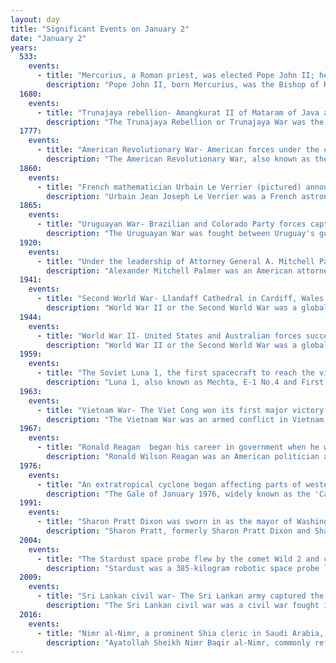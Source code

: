 ```yaml
---
layout: day
title: "Significant Events on January 2"
date: "January 2"
years:
  533:
    events:
      - title: "Mercurius, a Roman priest, was elected Pope John II; he was apparently the first pope to adopt a new name upon elevation to the papacy."
        description: "Pope John II, born Mercurius, was the Bishop of Rome from 2 January 533 to his death. As a priest at St. Clement's Basilica, he endowed that church with gifts and commissioned stone carvings for it. Mercurius became the first pope to adopt a new papal name upon his elevation to the office. During his pontificate, John II notably removed Bishop Contumeliosus of Riez from his office, convened a council on the readmission of Arian clergy, and approved an edict of emperor Justinian, promulgating doctrine opposed by his predecessor, Pope Hormisdas."
  1680:
    events:
      - title: "Trunajaya rebellion- Amangkurat II of Mataram of Java and his courtiers stabbed Trunajaya to death a week after the rebel leader surrendered to VOC forces."
        description: "The Trunajaya Rebellion or Trunajaya War was the ultimately unsuccessful rebellion waged during the 1670s by the Madurese prince Trunajaya and fighters from Makassar against the Mataram Sultanate and its Dutch East India Company (VOC) supporters in Java."
  1777:
    events:
      - title: "American Revolutionary War- American forces under the command of George Washington repulsed a British attack at the Battle of the Assunpink Creek near Trenton, New Jersey."
        description: "The American Revolutionary War, also known as the Revolutionary War or American War of Independence, was an armed conflict that comprised the final eight years of the broader American Revolution, in which American Patriot forces organized as the Continental Army and commanded by George Washington defeated the British Army. The conflict was fought in North America, the Caribbean, and the Atlantic Ocean. The war ended with the Treaty of Paris (1783), which resulted in the establishment of the United States of America as an independent nation, which was recognized by Great Britain and other nations of the world."
  1860:
    events:
      - title: "French mathematician Urbain Le Verrier (pictured) announced the putative discovery of the planet Vulcan at a meeting at the French Academy of Sciences in Paris."
        description: "Urbain Jean Joseph Le Verrier was a French astronomer and mathematician who specialized in celestial mechanics and is best known for predicting the existence and position of Neptune using only mathematics."
  1865:
    events:
      - title: "Uruguayan War- Brazilian and Colorado Party forces captured the city of Paysandú from its Uruguayan defenders."
        description: "The Uruguayan War was fought between Uruguay's governing Blanco Party and an alliance consisting of the Empire of Brazil and the Uruguayan Colorado Party, covertly supported by Argentina. Since its independence, Uruguay had been ravaged by intermittent struggles between the Colorado and Blanco factions, each attempting to seize and maintain power in turn. The Colorado leader Venancio Flores launched the Liberating Crusade in 1863, an insurrection aimed at toppling Bernardo Berro, who presided over a Colorado–Blanco coalition (fusionist) government. Flores was aided by Argentina, whose president Bartolomé Mitre provided him with supplies, Argentine volunteers and river transport for troops."
  1920:
    events:
      - title: "Under the leadership of Attorney General A. Mitchell Palmer (pictured), U.S. Department of Justice agents launched a series of raids against radical leftists and anarchists in more than 30 cities and towns across 23 states."
        description: "Alexander Mitchell Palmer was an American attorney and politician who served as the 50th United States attorney general from 1919 to 1921. He is best known for overseeing the Palmer Raids during the Red Scare of 1919–20."
  1941:
    events:
      - title: "Second World War- Llandaff Cathedral in Cardiff, Wales, was severely damaged by German bombing during the Cardiff Blitz."
        description: "World War II or the Second World War was a global conflict between two coalitions- the Allies and the Axis powers. Nearly all of the world's countries participated, with many nations mobilising all resources in pursuit of total war. Tanks and aircraft played major roles, enabling the strategic bombing of cities and delivery of the first and only nuclear weapons ever used in war. World War II was the deadliest conflict in history, resulting in 70 to 85 million deaths, more than half of which were civilians. Millions died in genocides, including the Holocaust, and by massacres, starvation, and disease. After the Allied victory, Germany, Austria, Japan, and Korea were occupied, and German and Japanese leaders were tried for war crimes."
  1944:
    events:
      - title: "World War II- United States and Australian forces successfully landed in Papua New Guinea in an attempt to cut off a Japanese retreat."
        description: "World War II or the Second World War was a global conflict between two coalitions- the Allies and the Axis powers. Nearly all of the world's countries participated, with many nations mobilising all resources in pursuit of total war. Tanks and aircraft played major roles, enabling the strategic bombing of cities and delivery of the first and only nuclear weapons ever used in war. World War II was the deadliest conflict in history, resulting in 70 to 85 million deaths, more than half of which were civilians. Millions died in genocides, including the Holocaust, and by massacres, starvation, and disease. After the Allied victory, Germany, Austria, Japan, and Korea were occupied, and German and Japanese leaders were tried for war crimes."
  1959:
    events:
      - title: "The Soviet Luna 1, the first spacecraft to reach the vicinity of the Moon, was launched by a Vostok rocket from the Baikonur Cosmodrome."
        description: "Luna 1, also known as Mechta, E-1 No.4 and First Lunar Rover, was the first spacecraft to reach the vicinity of Earth's Moon, the first spacecraft to leave Earth's orbit, and the first to be placed in heliocentric orbit. Intended as a Moon impactor, Luna 1 was launched as part of the Soviet Luna programme in 1959."
  1963:
    events:
      - title: "Vietnam War- The Viet Cong won its first major victory at the Battle of Ap Bac."
        description: "The Vietnam War was an armed conflict in Vietnam, Laos, and Cambodia fought between North Vietnam and South Vietnam and their allies. North Vietnam was supported by the Soviet Union and China, while South Vietnam was supported by the United States and other anti-communist nations. The conflict was the second of the Indochina Wars and a major proxy war of the Cold War between the Soviet Union and US. Direct US military involvement greatly escalated from 1965 until its withdrawal in 1973. The fighting spilled over into the Laotian and Cambodian Civil Wars, which ended with all three countries becoming communist in 1975."
  1967:
    events:
      - title: "Ronald Reagan  began his career in government when he was sworn in as the 33rd governor of California."
        description: "Ronald Wilson Reagan was an American politician and actor who served as the 40th president of the United States from 1981 to 1989. He was a member of the Republican Party and became an important figure in the American conservative movement. His presidency is known as the Reagan era."
  1976:
    events:
      - title: "An extratropical cyclone began affecting parts of western Europe, resulting in coastal flooding around the southern portions of the North Sea and leading to at least 82 deaths."
        description: "The Gale of January 1976, widely known as the 'Capella' storm in Germany and the Ruisbroek flood in Belgium, was one in a series of extratropical cyclones and storm surges, which occurred over January 1976. The gale of 2–5 January 1976 resulted in severe wind damage across western and central Europe and coastal flooding around the southern North Sea coasts. At the time, this was the most severe storm of the century over the British Isles. Total fatalities reached 82 across Europe, although a figure of 100 is given by the World Meteorological Organization. Of these 24 were reported in Britain and 4 in Ireland. Overall losses of US$1.3 billion were incurred, with insured losses standing at US$500 million (1976)."
  1991:
    events:
      - title: "Sharon Pratt Dixon was sworn in as the mayor of Washington, D.C., becoming the first African-American woman to hold the position."
        description: "Sharon Pratt, formerly Sharon Pratt Dixon and Sharon Pratt Kelly, is an American attorney and politician who was the mayor of the District of Columbia from 1991 to 1995, the first mayor born in the District of Columbia since Richard Wallach who took office in 1861 and the first woman in that position."
  2004:
    events:
      - title: "The Stardust space probe flew by the comet Wild 2 and collected particle samples from its coma, which were later returned to Earth."
        description: "Stardust was a 385-kilogram robotic space probe launched by NASA on 7 February 1999. Its primary mission was to collect dust samples from the coma of comet Wild 2, as well as samples of cosmic dust, and return them to Earth for analysis. It was the first sample return mission of its kind. En route to Comet Wild 2, it also flew by and studied the asteroid 5535 Annefrank. The primary mission was successfully completed on 15 January 2006 when the sample return capsule returned to Earth."
  2009:
    events:
      - title: "Sri Lankan civil war- The Sri Lankan army captured the town of Kilinochchi from the Liberation Tigers of Tamil Eelam, concluding the Battle of Kilinochchi."
        description: "The Sri Lankan civil war was a civil war fought in Sri Lanka from 1983 to 2009. Beginning on 23 July 1983, it was an intermittent insurgency against the government by the Liberation Tigers of Tamil Eelam led by Velupillai Prabhakaran. The LTTE fought to create an independent Tamil state called Tamil Eelam in the north-east of the island, due to the continuous discrimination and violent persecution against Sri Lankan Tamils by the Sinhalese-dominated Sri Lanka government."
  2016:
    events:
      - title: "Nimr al-Nimr, a prominent Shia cleric in Saudi Arabia, was executed by the Saudi government along with 46 other people."
        description: "Ayatollah Sheikh Nimr Baqir al-Nimr, commonly referred to as Sheikh Nimr, was a Saudi Shia sheikh from Al-Awamiyah in Saudi Arabia's Eastern Province. His arrest and execution were widely condemned by various governments and human rights organizations."
---
```

